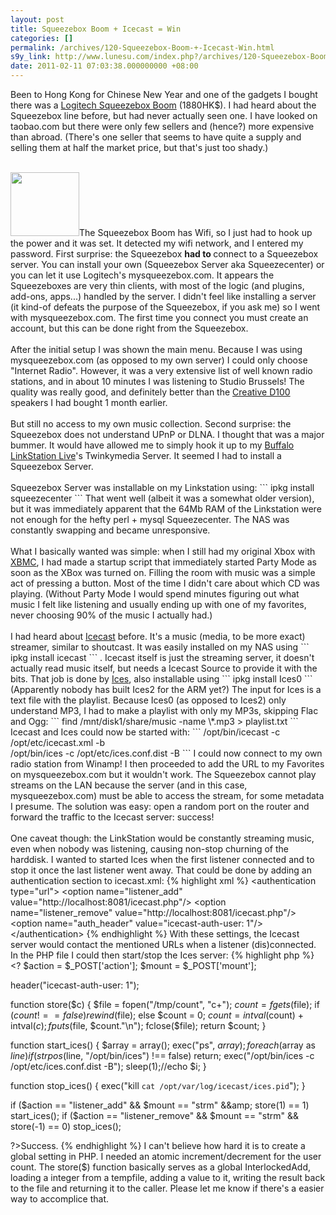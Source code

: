 ```yaml
---
layout: post
title: Squeezebox Boom + Icecast = Win
categories: []
permalink: /archives/120-Squeezebox-Boom-+-Icecast-Win.html
s9y_link: http://www.lunesu.com/index.php?/archives/120-Squeezebox-Boom-+-Icecast-Win.html
date: 2011-02-11 07:03:38.000000000 +08:00
---
```

Been to Hong Kong for Chinese New Year and one of the gadgets I bought there was a <a href="http://www.logitech.com/en-us/speakers-audio/wireless-music-systems/devices/4707" title="Logitech Squeezebox Boom">Logitech Squeezebox Boom</a> (1880HK$). I had heard about the Squeezebox line before, but had never actually seen one. I have looked on taobao.com but there were only few sellers and (hence?) more expensive than abroad. (There's one seller that seems to have quite a supply and selling them at half the market price, but that's just too shady.)<br />
<br />
<!-- s9ymdb:143 --><img class="serendipity_image_right" width="110" height="102"  src="http://www.lunesu.com/uploads/180px-Boom_200.serendipityThumb.jpg"  alt="" />The Squeezebox Boom has Wifi, so I just had to hook up the power and it was set. It detected my wifi network, and I entered my password. First surprise: the Squeezebox <strong>had to </strong>connect to a Squeezebox server. You can install your own (Squeezebox Server aka Squeezecenter) or you can let it use Logitech's mysqueezebox.com. It appears the Squeezeboxes are very thin clients, with most of the logic (and plugins, add-ons, apps...) handled by the server. I didn't feel like installing a server (it kind-of defeats the purpose of the Squeezebox, if you ask me) so I went with mysqueezebox.com. The first time you connect you must create an account, but this can be done right from the Squeezebox. <br />
<br />
After the initial setup I was shown the main menu. Because I was using mysqueezebox.com (as opposed to my own server) I could only choose "Internet Radio". However, it was a very extensive list of well known radio stations, and in about 10 minutes I was listening to Studio Brussels! The quality was really good, and definitely better than the <a href="http://us.store.creative.com/Creative-D100-Wireless-Bluetooth-Speakers-Black/M/B003N9SR00.htm" title="Creative Labs D100">Creative D100</a> speakers I had bought 1 month earlier.<br />
<br />
But still no access to my own music collection. Second surprise: the Squeezebox does not understand UPnP or DLNA. I thought that was a major bummer. It would have allowed me to simply hook it up to my <a href="http://www.buffalotech.com/products/network-storage/home-and-small-office/linkstation-live-ls-chl/" title="Buffalo LinkStation Live">Buffalo LinkStation Live</a>'s Twinkymedia Server. It seemed I had to install a Squeezebox Server.<br />
<br />
Squeezebox Server was installable on my Linkstation using:
```
ipkg install squeezecenter
```
That went well (albeit it was a somewhat older version), but it was immediately apparent that the 64Mb RAM of the Linkstation were not enough for the hefty perl + mysql Squeezecenter. The NAS was constantly swapping and became unresponsive.<br />
<br />
What I basically wanted was simple: when I still had my original Xbox with <a href="http://xbmc.org/" title="XBox Media Center">XBMC</a>, I had made a startup script that immediately started Party Mode as soon as the XBox was turned on. Filling the room with music was a simple act of pressing a button. Most of the time I didn't care about which CD was playing. (Without Party Mode I would spend minutes figuring out what music I felt like listening and usually ending up with one of my favorites, never choosing 90% of the music I actually had.)<br />
<br />
I had heard about <a href="http://www.icecast.org/" title="Icecast.org">Icecast</a> before. It's a music (media, to be more exact) streamer, similar to shoutcast. It was easily installed on my NAS using
```
ipkg install icecast
```
. Icecast itself is just the streaming server, it doesn't actually read music itself, but needs a Icecast Source to provide it with the bits. That job is done by <a href="http://www.icecast.org/ices.php" title="Icecast Source">Ices</a>, also installable using
```
ipkg install Ices0
```
(Apparently nobody has built Ices2 for the ARM yet?) The input for Ices is a text file with the playlist. Because Ices0 (as opposed to Ices2) only understand MP3, I had to make a playlist with only my MP3s, skipping Flac and Ogg:
```
find /mnt/disk1/share/music -name \*.mp3 &gt; playlist.txt
```
<br />
Icecast and Ices could now be started with:
```
/opt/bin/icecast -c /opt/etc/icecast.xml -b<br />
/opt/bin/ices -c /opt/etc/ices.conf.dist -B
```
I could now connect to my own radio station from Winamp! I then proceeded to add the URL to my Favorites on mysqueezebox.com but it wouldn't work. The Squeezebox cannot play streams on the LAN because the server (and in this case, mysqueezebox.com) must be able to access the stream, for some metadata I presume. The solution was easy: open a random port on the router and forward the traffic to the Icecast server: success!<br />
<br />
One caveat though: the LinkStation would be constantly streaming music, even when nobody was listening, causing non-stop churning of the harddisk. I wanted to started Ices when the first listener connected and to stop it once the last listener went away. That could be done by adding an authentication section to icecast.xml:
{% highlight xml %}
&lt;authentication type="url"&gt;
  &lt;option name="listener_add" value="http://localhost:8081/icecast.php"/&gt;
  &lt;option name="listener_remove" value="http://localhost:8081/icecast.php"/&gt;
  &lt;option name="auth_header" value="icecast-auth-user: 1"/&gt;
&lt;/authentication&gt;
{% endhighlight %}
With these settings, the Icecast server would contact the mentioned URLs when a listener (dis)connected. In the PHP file I could then start/stop the Ices server:
{% highlight php %}
&lt;?
$action = $_POST['action'];
$mount = $_POST['mount'];

header("icecast-auth-user: 1");

function store($c)
{
  $file = fopen("/tmp/count", "c+");
  $count = fgets($file);
  if ($count !== false)
    rewind($file);
  else
    $count = 0;
  $count = intval($count) + intval($c);
  fputs($file, $count."\n");
  fclose($file);
  return $count;
}

function start_ices()
{
  $array = array();
  exec("ps", $array);
  foreach($array as $line)
    if (strpos($line, "/opt/bin/ices") !== false)
      return;
  exec("/opt/bin/ices -c /opt/etc/ices.conf.dist -B");
  sleep(1);//echo $i;
}

function stop_ices()
{
  exec("kill `cat /opt/var/log/icecast/ices.pid`");
}

if ($action == "listener_add" &&amp; $mount == "strm" &&amp; store(1) == 1)
  start_ices();
if ($action == "listener_remove" &&amp; $mount == "strm" &&amp; store(-1) == 0)
  stop_ices();

?&gt;Success.
{% endhighlight %}
I can't believe how hard it is to create a global setting in PHP. I needed an atomic increment/decrement for the user count. The store($) function basically serves as a global InterlockedAdd, loading a integer from a tempfile, adding a value to it, writing the result back to the file and returning it to the caller.  Please let me know if there's a easier way to accomplice that.
